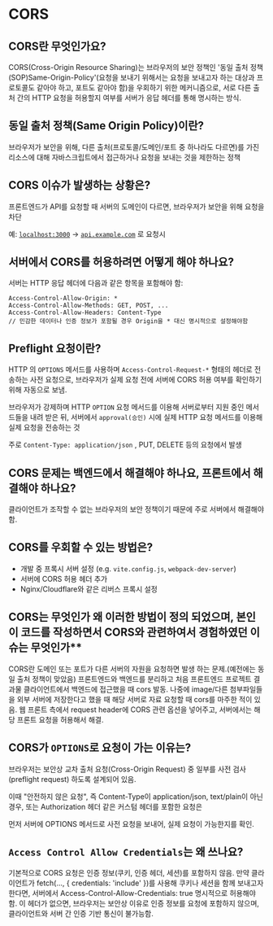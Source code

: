 # CORS

## CORS란 무엇인가요?

CORS(Cross-Origin Resource Sharing)는 브라우저의 보안 정책인 '동일 출처 정책(SOP)Same-Origin-Policy'(요청을 보내기 위해서는 요청을 보내고자 하는 대상과 프로토콜도 같아야 하고, 포트도 같아야 함)을 우회하기 위한 메커니즘으로, 서로 다른 출처 간의 HTTP 요청을 허용할지 여부를 서버가 응답 헤더를 통해 명시하는 방식.

## 동일 출처 정책(Same Origin Policy)이란?

브라우저가 보안을 위해, 다른 출처(프로토콜/도메인/포트 중 하나라도 다르면)를 가진 리소스에 대해 자바스크립트에서 접근하거나 요청을 보내는 것을 제한하는 정책

## CORS 이슈가 발생하는 상황은?

프론트엔드가 API를 요청할 때 서버의 도메인이 다르면, 브라우저가 보안을 위해 요청을 차단

예: [`localhost:3000`](http://localhost:3000) → [`api.example.com`](http://api.example.com) 로 요청시

## 서버에서 CORS를 허용하려면 어떻게 해야 하나요?

서버는 HTTP 응답 헤더에 다음과 같은 항목을 포함해야 함:

```
Access-Control-Allow-Origin: *
Access-Control-Allow-Methods: GET, POST, ...
Access-Control-Allow-Headers: Content-Type
// 민감한 데이터나 인증 정보가 포함될 경우 Origin을 * 대신 명시적으로 설정해야함
```

## Preflight 요청이란?

HTTP 의 `OPTIONS` 메서드를 사용하며 `Access-Control-Request-*` 형태의 헤더로 전송하는 사전 요청으로, 브라우저가 실제 요청 전에 서버에 CORS 허용 여부를 확인하기 위해 자동으로 보냄.

브라우저가 강제하며 HTTP `OPTION` 요청 메서드를 이용해 서버로부터 지원 중인 메서드들을 내려 받은 뒤, 서버에서 `approval(승인)` 시에 실제 HTTP 요청 메서드를 이용해 실제 요청을 전송하는 것

주로 `Content-Type: application/json` , PUT, DELETE 등의 요청에서 발생

## CORS 문제는 백엔드에서 해결해야 하나요, 프론트에서 해결해야 하나요?

클라이언트가 조작할 수 없는 브라우저의 보안 정책이기 때문에 주로 서버에서 해결해야 함.

## CORS를 우회할 수 있는 방법은?

- 개발 중 프록시 서버 설정 (e.g. `vite.config.js`, `webpack-dev-server`)
- 서버에 CORS 허용 헤더 추가
- Nginx/Cloudflare와 같은 리버스 프록시 설정

## CORS는 무엇인가 왜 이러한 방법이 정의 되었으며, 본인이 코드를 작성하면서 CORS와 관련하여서 경험하였던 이슈는 무엇인가\*\*

CORS란 도메인 또는 포트가 다른 서버의 자원을 요청하면 발생 하는 문제.(예전에는 동일 출처 정책이 맞았음) 프론트엔드와 백엔드를 분리하고 처음 프론트엔드 프로젝트 결과물 클라이언트에서 백엔드에 접근했을 때 cors 발동. 나중에 image/다른 첨부파일들을 외부 서버에 저장한다고 했을 때 해당 서버로 자료 요청할 때 cors를 마주한 적이 있음. 웹 프론트 측에서 request header에 CORS 관련 옵션을 넣어주고, 서버에서는 해당 프론트 요청을 허용해서 해결.

## CORS가 `OPTIONS`로 요청이 가는 이유는?

브라우저는 보안상 교차 출처 요청(Cross-Origin Request) 중 일부를 사전 검사(preflight request) 하도록 설계되어 있음.

이때 "안전하지 않은 요청", 즉 Content-Type이 application/json, text/plain이 아닌 경우, 또는 Authorization 헤더 같은 커스텀 헤더를 포함한 요청은

먼저 서버에 OPTIONS 메서드로 사전 요청을 보내어, 실제 요청이 가능한지를 확인.

## `Access Control Allow Credentials`는 왜 쓰나요?

기본적으로 CORS 요청은 인증 정보(쿠키, 인증 헤더, 세션)를 포함하지 않음.
만약 클라이언트가 fetch(..., { credentials: 'include' })를 사용해
쿠키나 세션을 함께 보내고자 한다면, 서버에서 Access-Control-Allow-Credentials: true 명시적으로 허용해야 함. 이 헤더가 없으면, 브라우저는 보안상 이유로 인증 정보를 요청에 포함하지 않으며,
클라이언트와 서버 간 인증 기반 통신이 불가능함.
